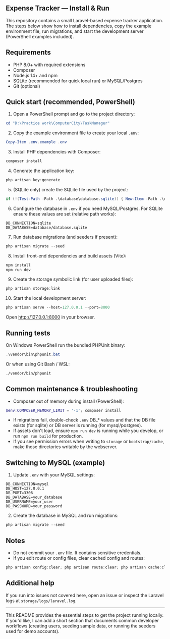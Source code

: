## Expense Tracker — Install & Run

This repository contains a small Laravel-based expense tracker application. The steps below show how to install dependencies, copy the example environment file, run migrations, and start the development server (PowerShell examples included).

## Requirements

- PHP 8.0+ with required extensions
- Composer
- Node.js 14+ and npm
- SQLite (recommended for quick local run) or MySQL/Postgres
- Git (optional)

## Quick start (recommended, PowerShell)

1. Open a PowerShell prompt and go to the project directory:

```powershell
cd "D:\Practice work\ComputerCity\TaskManager"
```

2. Copy the example environment file to create your local `.env`:

```powershell
Copy-Item .env.example .env
```

3. Install PHP dependencies with Composer:

```powershell
composer install
```

4. Generate the application key:

```powershell
php artisan key:generate
```

5. (SQLite only) create the SQLite file used by the project:

```powershell
if (!(Test-Path -Path .\database\database.sqlite)) { New-Item -Path .\database\database.sqlite -ItemType File }
```

6. Configure the database in `.env` if you need MySQL/Postgres. For SQLite ensure these values are set (relative path works):

```
DB_CONNECTION=sqlite
DB_DATABASE=database/database.sqlite
```

7. Run database migrations (and seeders if present):

```powershell
php artisan migrate --seed
```

8. Install front-end dependencies and build assets (Vite):

```powershell
npm install
npm run dev
```

9. Create the storage symbolic link (for user uploaded files):

```powershell
php artisan storage:link
```

10. Start the local development server:

```powershell
php artisan serve --host=127.0.0.1 --port=8000
```

Open http://127.0.0.1:8000 in your browser.

## Running tests

On Windows PowerShell run the bundled PHPUnit binary:

```powershell
.\vendor\bin\phpunit.bat
```

Or when using Git Bash / WSL:

```bash
./vendor/bin/phpunit
```

## Common maintenance & troubleshooting

- Composer out of memory during install (PowerShell):

```powershell
$env:COMPOSER_MEMORY_LIMIT = '-1'; composer install
```

- If migrations fail, double-check `.env` DB_* values and that the DB file exists (for sqlite) or DB server is running (for mysql/postgres).
- If assets don't load, ensure `npm run dev` is running while you develop, or run `npm run build` for production.
- If you see permission errors when writing to `storage` or `bootstrap/cache`, make those directories writable by the webserver.

## Switching to MySQL (example)

1. Update `.env` with your MySQL settings:

```
DB_CONNECTION=mysql
DB_HOST=127.0.0.1
DB_PORT=3306
DB_DATABASE=your_database
DB_USERNAME=your_user
DB_PASSWORD=your_password
```

2. Create the database in MySQL and run migrations:

```powershell
php artisan migrate --seed
```

## Notes

- Do not commit your `.env` file. It contains sensitive credentials.
- If you edit route or config files, clear cached config and routes:

```powershell
php artisan config:clear; php artisan route:clear; php artisan cache:clear
```

## Additional help

If you run into issues not covered here, open an issue or inspect the Laravel logs at `storage/logs/laravel.log`.

---

This README provides the essential steps to get the project running locally. If you'd like, I can add a short section that documents common developer workflows (creating users, seeding sample data, or running the seeders used for demo accounts).
